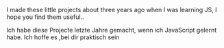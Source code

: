 I made these little projects about three years ago when I was learning JS, I hope you find them useful..


Ich habe diese Projecte letzte Jahre gemacht, wenn ich JavaScript gelernt habe. Ich hoffe es ,bei dir praktisch sein

